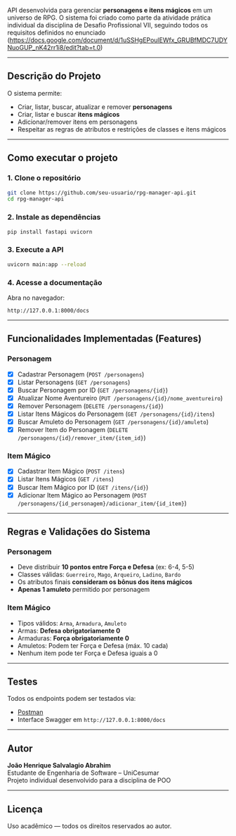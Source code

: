 API desenvolvida para gerenciar **personagens e itens mágicos** em um universo de RPG. O sistema foi criado como parte da atividade prática individual da disciplina de Desafio Profissional VII, seguindo todos os requisitos definidos no enunciado (https://docs.google.com/document/d/1uSSHgEPoulEWfx_GRUBfMDC7UDYNuoGUP_nK42rr1i8/edit?tab=t.0)

---

## Descrição do Projeto

O sistema permite:

- Criar, listar, buscar, atualizar e remover **personagens**
- Criar, listar e buscar **itens mágicos**
- Adicionar/remover itens em personagens
- Respeitar as regras de atributos e restrições de classes e itens mágicos

---

## Como executar o projeto

### 1. Clone o repositório

```bash
git clone https://github.com/seu-usuario/rpg-manager-api.git
cd rpg-manager-api
```

### 2. Instale as dependências

```bash
pip install fastapi uvicorn
```

### 3. Execute a API

```bash
uvicorn main:app --reload
```

### 4. Acesse a documentação

Abra no navegador:

```
http://127.0.0.1:8000/docs
```

---

## Funcionalidades Implementadas (Features)

### Personagem
- [x] Cadastrar Personagem (`POST /personagens`)
- [x] Listar Personagens (`GET /personagens`)
- [x] Buscar Personagem por ID (`GET /personagens/{id}`)
- [x] Atualizar Nome Aventureiro (`PUT /personagens/{id}/nome_aventureiro`)
- [x] Remover Personagem (`DELETE /personagens/{id}`)
- [x] Listar Itens Mágicos do Personagem (`GET /personagens/{id}/itens`)
- [x] Buscar Amuleto do Personagem (`GET /personagens/{id}/amuleto`)
- [x] Remover Item do Personagem (`DELETE /personagens/{id}/remover_item/{item_id}`)

### Item Mágico
- [x] Cadastrar Item Mágico (`POST /itens`)
- [x] Listar Itens Mágicos (`GET /itens`)
- [x] Buscar Item Mágico por ID (`GET /itens/{id}`)
- [x] Adicionar Item Mágico ao Personagem (`POST /personagens/{id_personagem}/adicionar_item/{id_item}`)

---

##  Regras e Validações do Sistema

### Personagem
- Deve distribuir **10 pontos entre Força e Defesa** (ex: 6-4, 5-5)
- Classes válidas: `Guerreiro`, `Mago`, `Arqueiro`, `Ladino`, `Bardo`
- Os atributos finais **consideram os bônus dos itens mágicos**
- **Apenas 1 amuleto** permitido por personagem

### Item Mágico
- Tipos válidos: `Arma`, `Armadura`, `Amuleto`
- Armas: **Defesa obrigatoriamente 0**
- Armaduras: **Força obrigatoriamente 0**
- Amuletos: Podem ter Força e Defesa (máx. 10 cada)
- Nenhum item pode ter Força e Defesa iguais a 0

---

## Testes

Todos os endpoints podem ser testados via:

- [Postman](https://web.postman.co/)
- Interface Swagger em `http://127.0.0.1:8000/docs`

---

## Autor

**João Henrique Salvalagio Abrahim**  
Estudante de Engenharia de Software – UniCesumar  
Projeto individual desenvolvido para a disciplina de POO

---

## Licença

Uso acadêmico — todos os direitos reservados ao autor.

